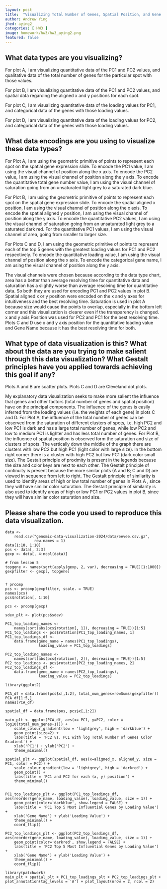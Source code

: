 ```yaml
---
layout: post
title:  "Visualizing Total Number of Genes, Spatial Position, and Gene Loadings Values with Respect to PCA Components"
author: Andrew Ying
jhed: aying2
categories: [ HW3 ]
image: homework/hw3/hw3_aying2.png
featured: false
---
```


## What data types are you visualizing?
For plot A, I am visualizing quantitative data of the PC1 and PC2 values, and qualitative data of the total number of genes for the particular spot with those values.

For plot B, I am visualizing quantitative data of the PC1 and PC2 values, and spatial data regarding the aligned x and y positions for each spot.

For plot C, I am visualizing quantitative data of the loading values for PC1, and categorical data of the genes with those loading values.

For plot D, I am visualizing quantitative data of the loading values for PC2, and categorical data of the genes with those loading values.

## What data encodings are you using to visualize these data types?

For Plot A, I am using the geometric primitive of points to represent each spot on the spatial gene expression slide. To encode the PC1 value, I am using the visual channel of position along the x axis. To encode the PC2 value, I am using the visual channel of position along the y axis. To encode the quantitative total gene number value, I am using the visual channel of saturation going from an unsaturated light grey to a saturated dark blue.

For Plot B, I am using the geometric primitive of points to represent each spot on the spatial gene expression slide. To encode the spatial aligned x position, I am using the visual channel of position along the x axis. To encode the spatial aligned y position, I am using the visual channel of position along the y axis. To encode the quantitative PC2 values, I am using the visual channel of saturation going from an unsaturated light grey to a saturated dark red. For the quantitative PC1 values, I am using the visual channel of area, going from smaller to larger size.

For Plots C and D, I am using the geometric primitive of points to represent each of the top 5 genes with the greatest loading values for PC1 and PC2 respectively. To encode the quantitative loading value, I am using the visual channel of position along the x axis. To encode the categorical gene name, I am using the visual channel of position along the y axis.

The visual channels were chosen because according to the data type chart, area has a better than average resolving time for quantitative data and saturation has a slightly worse than average resolving time for quantitative data. So both they are used for encoding PC1 and PC2 values in plot B. Spatial aligned x or y position were encoded on the x and y axes for intuitiveness and the best resolving time. Saturation is used in plot A because size would cause the points to overlap, especially in the bottom left corner and this visualization is clearer even if the transparency is changed. x and y axis Position was used for PC2 and PC1 for the best resolving time. Plots C and D use x and y axis position for the quantitative loading value and Gene Name because it has the best resolving time for both.

## What type of data visualization is this? What about the data are you trying to make salient through this data visualization? What Gestalt principles have you applied towards achieving this goal if any?

Plots A and B are scatter plots. Plots C and D are Cleveland dot plots.

My explanatory data visualization seeks to make more salient the influence that genes and other factors (total number of genes and spatial position) have on the principal components. The influence of the genes is easily inferred from the loading values (i.e. the weights of each gene) in plots C and D. For Plot A, the influence of the total number of genes can be observed from the saturation of different clusters of spots, i.e. high PC2 and low PC1 is dark and has a large total number of genes, while low PC2 and low to medium PC1 is lighter and has less total number of genes. For Plot B, the influence of spatial position is observed form the saturation and size of clusters of spots. The vertically down the middle of the graph there are clusters with low PC2 but high PC1 (light color with large size). In the bottom right corner there is a cluster with high PC2 but low PC1 (dark color small size).
The Gestalt principle of proximity is present in the legends because the size and color keys are next to each other. The Gestalt principle of continuity is present because the more similar plots (A and B; C and D) are viewed in sequence from left to right. The Gestalt principle of similarity is used to identify areas of high or low total number of genes in Plots A , since they will have similar color saturation. The Gestalt principle of similarity is also used to identify areas of high or low PC1 or PC2 values in plot B, since they will have similar color saturation and size.

## Please share the code you used to reproduce this data visualization.
```{r}
data <-
    read.csv("genomic-data-visualization-2024/data/eevee.csv.gz",
             row.names = 1)
data[1:10, 1:10]
pos <- data[, 2:3]
gexp <- data[, 4:ncol(data)]

# from lesson 5
topgene <- names(sort(apply(gexp, 2, var), decreasing = TRUE)[1:1000])
gexpfilter <- gexp[, topgene]


? prcomp
pcs <- prcomp(gexpfilter, scale. = TRUE)
names(pcs)
pcs$rotation[, 1:10]

pcs <- prcomp(gexp)

sdev_plt <- plot(pcs$sdev)

PC1_top_loading_names <-
    names(sort(abs(pcs$rotation[, 1]), decreasing = TRUE))[1:5]
PC1_top_loadings <- pcs$rotation[PC1_top_loading_names, 1]
PC1_top_loadings_df <-
    data.frame(gene_name = names(PC1_top_loadings),
               loading_value = PC1_top_loadings)

PC2_top_loading_names <-
    names(sort(abs(pcs$rotation[, 2]), decreasing = TRUE))[1:5]
PC2_top_loadings <- pcs$rotation[PC2_top_loading_names, 2]
PC2_top_loadings_df <-
    data.frame(gene_name = names(PC2_top_loadings),
               loading_value = PC2_top_loadings)

library(ggplot2)

PCA_df = data.frame(pcs$x[,1:2], total_num_genes=rowSums(gexpfilter))
PCA_df[1:5,]
names(PCA_df)

spatial_df = data.frame(pos, pcs$x[,1:2])

main_plt <- ggplot(PCA_df, aes(x= PC1, y=PC2, color = log10(total_num_genes+1))) + 
    scale_colour_gradient(low = 'lightgrey', high = 'darkblue') +
    geom_point(size=2) + 
    labs(title = 'PC2 vs. PC1 with log Total Number of Genes Color Gradient') +
    xlab('PC1') + ylab('PC2') +
    theme_minimal()
    
spatial_plt <- ggplot(spatial_df, aes(x=aligned_x, aligned_y, size = PC1, color = PC2)) +
    scale_colour_gradient(low = 'lightgrey', high = 'darkred') +
    geom_point() +
    labs(title = 'PC1 and PC2 for each (x, y) position') +
    theme_minimal()


PC1_top_loadings_plt <- ggplot(PC1_top_loadings_df, aes(reorder(gene_name, loading_value), loading_value, size = 1)) + 
    geom_point(color='darkblue', show.legend = FALSE) + 
    labs(title = 'PC1 Top 5 Most Influential Genes by Loading Value') +
    xlab('Gene Name') + ylab('Loading Value') +
    theme_minimal() + 
    coord_flip()

PC2_top_loadings_plt <- ggplot(PC2_top_loadings_df, aes(reorder(gene_name, loading_value), loading_value, size = 1)) + 
    geom_point(color='darkred', show.legend = FALSE) + 
    labs(title = 'PC2 Top 5 Most Influential Genes by Loading Value') +
    xlab('Gene Name') + ylab('Loading Value') +
    theme_minimal() + 
    coord_flip()

library(patchwork)
main_plt + spatial_plt + PC1_top_loadings_plt + PC2_top_loadings_plt + plot_annotation(tag_levels = 'A') + plot_layout(nrow = 2, ncol = 2)

```